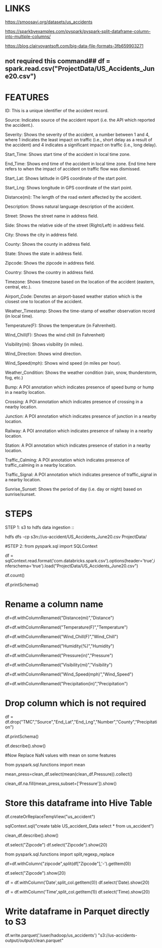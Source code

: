 # LINKS

https://smoosavi.org/datasets/us_accidents

https://sparkbyexamples.com/pyspark/pyspark-split-dataframe-column-into-multiple-columns/

https://blog.clairvoyantsoft.com/big-data-file-formats-3fb659903271

## not required this command## df = spark.read.csv("ProjectData/US_Accidents_June20.csv")

# FEATURES

ID: This is a unique identifier of the accident record.

Source: Indicates source of the accident report (i.e. the API which reported the accident.).

Severity: Shows the severity of the accident, a number between 1 and 4, where 1 indicates the least impact on traffic (i.e., short delay as a result of the accident) and 
4 indicates a significant impact on traffic (i.e., long delay).

Start_Time: Shows start time of the accident in local time zone.

End_Time: Shows end time of the accident in local time zone. 
End time here refers to when the impact of accident on traffic flow was dismissed.

Start_Lat: Shows latitude in GPS coordinate of the start point.

Start_Lng: Shows longitude in GPS coordinate of the start point.

Distance(mi): The length of the road extent affected by the accident.

Description: Shows natural language description of the accident.

Street: Shows the street name in address field.

Side: Shows the relative side of the street (Right/Left) in address field.

City: Shows the city in address field.

County: Shows the county in address field.

State: Shows the state in address field.

Zipcode: Shows the zipcode in address field.

Country: Shows the country in address field.

Timezone: Shows timezone based on the location of the accident (eastern, central, etc.).

Airport_Code: Denotes an airport-based weather station which is the closest one to location of the accident.

Weather_Timestamp: Shows the time-stamp of weather observation record (in local time).

Temperature(F): Shows the temperature (in Fahrenheit).

Wind_Chill(F): Shows the wind chill (in Fahrenheit)

Visibility(mi): Shows visibility (in miles).

Wind_Direction: Shows wind direction.

Wind_Speed(mph): Shows wind speed (in miles per hour).

Weather_Condition: Shows the weather condition (rain, snow, thunderstorm, fog, etc.)

Bump: A POI annotation which indicates presence of speed bump or hump in a nearby location.

Crossing: A POI annotation which indicates presence of crossing in a nearby location.

Junction: A POI annotation which indicates presence of junction in a nearby location.

Railway: A POI annotation which indicates presence of railway in a nearby location.

Station: A POI annotation which indicates presence of station in a nearby location.

Traffic_Calming: A POI annotation which indicates presence of traffic_calming in a nearby location.

Traffic_Signal: A POI annotation which indicates presence of traffic_signal in a nearby location.

Sunrise_Sunset: Shows the period of day (i.e. day or night) based on sunrise/sunset.

# STEPS

STEP 1:
s3 to hdfs data ingestion ::

hdfs dfs -cp s3n://us-accident/US_Accidents_June20.csv ProjectData/

#STEP 2:
from pyspark.sql import SQLContext

df = sqlContext.read.format('com.databricks.spark.csv').options(header='true',inferschema='true').load("ProjectData/US_Accidents_June20.csv")

df.count()

df.printSchema()


# Rename a column name

df=df.withColumnRenamed("Distance(mi)","Distance")

df=df.withColumnRenamed("Temperature(F)","Temperature")

df=df.withColumnRenamed("Wind_Chill(F)","Wind_Chill")

df=df.withColumnRenamed("Humidity(%)","Humidity")

df=df.withColumnRenamed("Pressure(in)","Pressure")

df=df.withColumnRenamed("Visibility(mi)","Visibility")

df=df.withColumnRenamed("Wind_Speed(mph)","Wind_Speed")

df=df.withColumnRenamed("Precipitation(in)","Precipitation")


# Drop column which is not required

df = df.drop("TMC","Source","End_Lat","End_Lng","Number","County","Precipitation")

df.printSchema()

df.describe().show()


#Now Replace NaN values with mean on some features

from pyspark.sql.functions import mean

mean_press=clean_df.select(mean(clean_df.Pressure)).collect()

clean_df.na.fill(mean_press,subset=['Pressure']).show()



# Store this dataframe into Hive Table

df.createOrReplaceTempView("us_accident")

sqlContext.sql("create table US_accident_Data select * from us_accident")

clean_df.describe().show()

df.select("Zipcode")
df.select("Zipcode").show(20)

from pyspark.sql.functions import split,regexp_replace

df=df.withColumn("zipcode",split(df["Zipcode"],'-').getItem(0))

df.select("Zipcode").show(20)


df = df.withColumn('Date',split_col.getItem(0))
df.select('Date).show(20)

df = df.withColumn('Time',split_col.getItem(1))
df.select('Time).show(20)


# Write dataframe in Parquet directly to S3

df.write.parquet('/user/hadoop/us_accidents')
"s3://us-accidents-output/output/clean.parquet"
